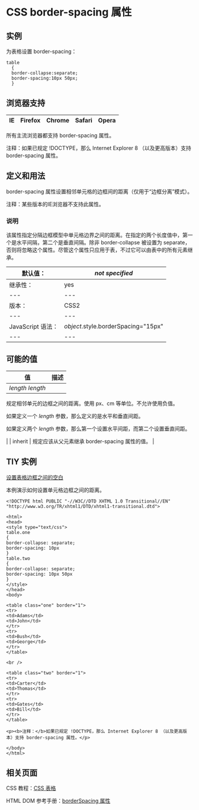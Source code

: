# CSS border-spacing 属性



## 实例

为表格设置 border-spacing：

```
table
  {
  border-collapse:separate;
  border-spacing:10px 50px;
  }

```

## 浏览器支持

| IE | Firefox | Chrome | Safari | Opera |
| --- | --- | --- | --- | --- |

所有主流浏览器都支持 border-spacing 属性。

注释：如果已规定 !DOCTYPE，那么 Internet Explorer 8 （以及更高版本）支持 border-spacing 属性。

## 定义和用法

border-spacing 属性设置相邻单元格的边框间的距离（仅用于“边框分离”模式）。

注释：某些版本的IE浏览器不支持此属性。

### 说明

该属性指定分隔边框模型中单元格边界之间的距离。在指定的两个长度值中，第一个是水平间隔，第二个是垂直间隔。除非 border-collapse 被设置为 separate，否则将忽略这个属性。尽管这个属性只应用于表，不过它可以由表中的所有元素继承。

| 默认值： | _not specified_ |
| --- | --- |
| 继承性： | yes |
| --- | --- |
| 版本： | CSS2 |
| --- | --- |
| JavaScript 语法： | _object_.style.borderSpacing="15px" |
| --- | --- |

## 可能的值

| 值 | 描述 |
| --- | --- |
| _length length_ | 

规定相邻单元的边框之间的距离。使用 px、cm 等单位。不允许使用负值。

如果定义一个 _length_ 参数，那么定义的是水平和垂直间距。

如果定义两个 _length_ 参数，那么第一个设置水平间距，而第二个设置垂直间距。

 |
| inherit | 规定应该从父元素继承 border-spacing 属性的值。 |

## TIY 实例

[设置表格边框之间的空白](/tiy/t.asp?f=csse_table_border-spacing)

本例演示如何设置单元格边框之间的距离。

```
<!DOCTYPE html PUBLIC "-//W3C//DTD XHTML 1.0 Transitional//EN" "http://www.w3.org/TR/xhtml1/DTD/xhtml1-transitional.dtd">

<html>
<head>
<style type="text/css">
table.one 
{
border-collapse: separate;
border-spacing: 10px
}
table.two
{
border-collapse: separate;
border-spacing: 10px 50px
}
</style>
</head>
<body>

<table class="one" border="1">
<tr>
<td>Adams</td>
<td>John</td>
</tr>
<tr>
<td>Bush</td>
<td>George</td>
</tr>
</table>

<br />

<table class="two" border="1">
<tr>
<td>Carter</td>
<td>Thomas</td>
</tr>
<tr>
<td>Gates</td>
<td>Bill</td>
</tr>
</table>

<p><b>注释：</b>如果已规定 !DOCTYPE，那么 Internet Explorer 8 （以及更高版本）支持 border-spacing 属性。</p>

</body>
</html>

```

## 相关页面

CSS 教程：[CSS 表格](/css/css_table.asp "CSS 表格")

HTML DOM 参考手册：[borderSpacing 属性](/jsref/prop_style_borderspacing.asp "HTML DOM borderSpacing 属性")



